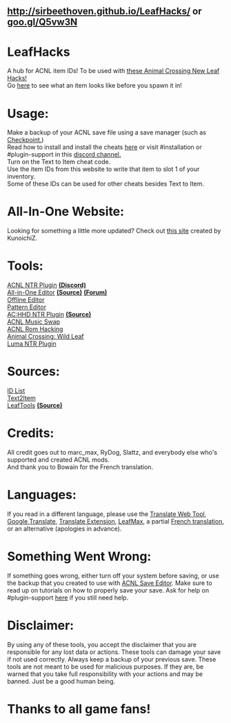 ## http://sirbeethoven.github.io/LeafHacks/ or [goo.gl/Q5vw3N](http://goo.gl/Q5vw3N)  
# LeafHacks
A hub for ACNL item IDs! To be used with [these Animal Crossing New Leaf Hacks!](https://github.com/rydoginator/ACNL-NTR-Cheats/releases/latest)  
Go [here](http://moridb.com) to see what an item looks like before you spawn it in!  
# Usage:
Make a backup of your ACNL save file using a save manager (such as [Checkpoint.](https://github.com/FlagBrew/Checkpoint/releases))  
Read how to install and install the cheats [here](https://github.com/rydoginator/ACNL-NTR-Cheats/releases) or visit #installation or #plugin-support in this [discord channel.](https://discord.gg/EZSxqRr)  
Turn on the Text to Item cheat code.  
Use the item IDs from this website to write that item to slot 1 of your inventory.  
Some of these IDs can be used for other cheats besides Text to Item.  
# All-In-One Website:  
Looking for something a little more updated? Check out [this site](https://acnl-modding.netlify.com/) created by KunoichiZ.  
# Tools:
[ACNL NTR Plugin](https://github.com/rydoginator/ACNL-NTR-Cheats/) [**(Discord)**](https://discord.gg/EZSxqRr)  
[All-in-One Editor](http://usuaris.tinet.cat/mark/acnl_editor/) [**(Source)**](http://usuaris.tinet.cat/mark/acnl_editor/beta/js/acnl_editor.js) [**(Forum)**](https://gbatemp.net/threads/animal-crossing-new-leaf-save-editor.382965/)  
[Offline Editor](https://github.com/Mega-Mew/NLSE/releases)  
[Pattern Editor](http://www.thulinma.com/acnl/)  
[AC:HHD NTR Plugin](https://gbatemp.net/threads/release-animal-crossing-happy-home-designer-multi-cheat-ntr-plugin.444054/) [**(Source)**](https://github.com/rydoginator/ACHHD-NTR-Cheats)  
[ACNL Music Swap](https://gbatemp.net/threads/wip-animal-crossing-new-leaf-music-swap.403386/)  
[ACNL Rom Hacking](https://gbatemp.net/threads/animal-crossing-new-leaf-rom-hacking.401093/)  
[Animal Crossing: Wild Leaf](https://gbatemp.net/threads/release-animal-crossing-wild-leaf.402337/)  
[Luma NTR Plugin](https://gbatemp.net/threads/ctrpluginframework-blank-plugin-now-with-action-replay.487729/page-6#post-7750475)  
# Sources:
[ID List](https://github.com/kwsch/NLSE/blob/master/Resources/text/item_en.txt)  
[Text2Item](https://gbatemp.net/threads/release-animal-crossing-new-leaf-text2item-ntr-plugin.420529/)  
[LeafTools](https://gbatemp.net/threads/release-spider-leaftools-animal-crossing-new-leaf-spiderhax.383773/) [**(Source)**](https://bitbucket.org/neokamek/leaftools/src)  
# Credits:  
All credit goes out to marc_max, RyDog, Slattz, and everybody else who's supported and created ACNL mods.  
And thank you to Bowain for the French translation.  
# Languages:
If you read in a different language, please use the [Translate Web Tool](http://itools.com/tool/google-translate-web-page-translator), [Google Translate](https://translate.google.com/), [Translate Extension](https://www.google.com/url?sa=t&rct=j&q=&esrc=s&source=web&cd=1&cad=rja&uact=8&ved=0ahUKEwj6976Nz4nWAhWk8YMKHbFlDScQFggoMAA&url=https%3A%2F%2Fchrome.google.com%2Fwebstore%2Fdetail%2Fgoogle-translate%2Faapbdbdomjkkjkaonfhkkikfgjllcleb%3Fhl%3Den&usg=AFQjCNEbBohk5V9Kajw4fDp_G52690FKVQ), [LeafMax](https://sirbeethoven.github.io/LeafMax/), a partial [French translation](http://sirbeethoven.github.io/LeafHacks/pages/Languages/French/index.html), or an alternative (apologies in advance).  
# Something Went Wrong:
If something goes wrong, either turn off your system before saving, or use the backup that you created to use with [ACNL Save Editor](https://www.marcrobledo.com/acnl-editor/). Make sure to read up on tutorials on how to properly save your save. Ask for help on #plugin-support [here](https://discord.gg/EZSxqRr) if you still need help.  
# Disclaimer:  
By using any of these tools, you accept the disclaimer that you are responsible for any lost data or actions. These tools can damage your save if not used correctly. Always keep a backup of your previous save. These tools are not meant to be used for malicious purposes. If they are, be warned that you take full responsibility with your actions and may be banned. Just be a good human being.  
# Thanks to all game fans!
